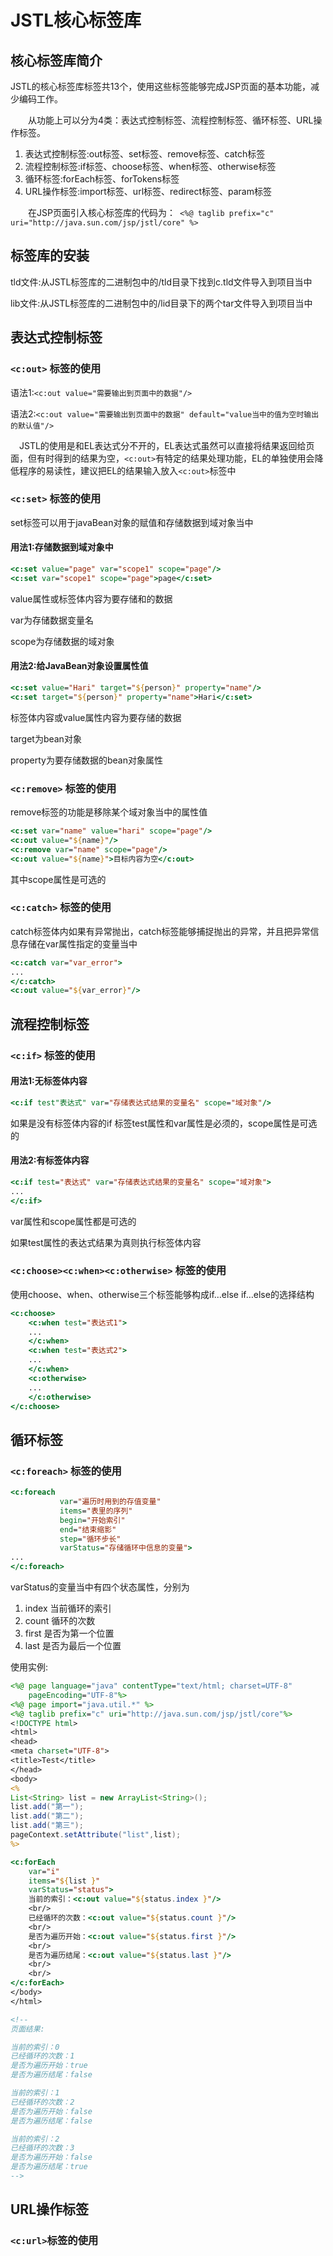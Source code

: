 # JSTL核心标签库

## 核心标签库简介

JSTL的核心标签库标签共13个，使用这些标签能够完成JSP页面的基本功能，减少编码工作。

　　从功能上可以分为4类：表达式控制标签、流程控制标签、循环标签、URL操作标签。

1. 表达式控制标签:out标签、set标签、remove标签、catch标签
2. 流程控制标签:if标签、choose标签、when标签、otherwise标签
3. 循环标签:forEach标签、forTokens标签
4. URL操作标签:import标签、url标签、redirect标签、param标签

　　在JSP页面引入核心标签库的代码为：` <%@ taglib prefix="c" uri="http://java.sun.com/jsp/jstl/core" %>` 

## 标签库的安装

tld文件:从JSTL标签库的二进制包中的/tld目录下找到c.tld文件导入到项目当中

lib文件:从JSTL标签库的二进制包中的/lid目录下的两个tar文件导入到项目当中

## 表达式控制标签

### `<c:out>` 标签的使用

语法1:`<c:out value="需要输出到页面中的数据"/>`

语法2:`<c:out value="需要输出到页面中的数据" default="value当中的值为空时输出的默认值"/>`

　JSTL的使用是和EL表达式分不开的，EL表达式虽然可以直接将结果返回给页面，但有时得到的结果为空，`<c:out>`有特定的结果处理功能，EL的单独使用会降低程序的易读性，建议把EL的结果输入放入`<c:out>`标签中

### `<c:set>` 标签的使用

set标签可以用于javaBean对象的赋值和存储数据到域对象当中

#### 用法1:存储数据到域对象中

```jsp
<c:set value="page" var="scope1" scope="page"/>
<c:set var="scope1" scope="page">page</c:set>
```

value属性或标签体内容为要存储和的数据

var为存储数据变量名

scope为存储数据的域对象

#### 用法2:给JavaBean对象设置属性值

```jsp
<c:set value="Hari" target="${person}" property="name"/>
<c:set target="${person}" property="name">Hari</c:set>
```

标签体内容或value属性内容为要存储的数据

target为bean对象

property为要存储数据的bean对象属性

### `<c:remove>` 标签的使用

remove标签的功能是移除某个域对象当中的属性值

```jsp
<c:set var="name" value="hari" scope="page"/>
<c:out value="${name}"/>
<c:remove var="name" scope="page"/>
<c:out value="${name}">目标内容为空</c:out>
```

其中scope属性是可选的

### `<c:catch>` 标签的使用

catch标签体内如果有异常抛出，catch标签能够捕捉抛出的异常，并且把异常信息存储在var属性指定的变量当中

```jsp
<c:catch var="var_error">
...
</c:catch>
<c:out value="${var_error}"/>
```

## 流程控制标签

### `<c:if>` 标签的使用

#### 用法1:无标签体内容

```jsp
<c:if test"表达式" var="存储表达式结果的变量名" scope="域对象"/>
```

如果是没有标签体内容的if 标签test属性和var属性是必须的，scope属性是可选的

#### 用法2:有标签体内容

```jsp
<c:if test="表达式" var="存储表达式结果的变量名" scope="域对象">
...
</c:if>
```

var属性和scope属性都是可选的

如果test属性的表达式结果为真则执行标签体内容

### `<c:choose><c:when><c:otherwise>` 标签的使用

使用choose、when、otherwise三个标签能够构成if…else if…else的选择结构

```jsp
<c:choose>
	<c:when test="表达式1">
    ...
    </c:when>
    <c:when test="表达式2">
    ...
    </c:when>
    <c:otherwise>
    ...
    </c:otherwise>
</c:choose>
```



## 循环标签

### `<c:foreach>`  标签的使用

```jsp
<c:foreach
           var="遍历时用到的存值变量"
           items="表里的序列"
           begin="开始索引"
           end="结束缩影"
           step="循环步长"
           varStatus="存储循环中信息的变量">
...
</c:foreach>
```

varStatus的变量当中有四个状态属性，分别为

1. index 当前循环的索引
2. count  循环的次数
3. first  是否为第一个位置
4. last  是否为最后一个位置

使用实例:

```jsp
<%@ page language="java" contentType="text/html; charset=UTF-8"
    pageEncoding="UTF-8"%>
<%@ page import="java.util.*" %>
<%@ taglib prefix="c" uri="http://java.sun.com/jsp/jstl/core"%>
<!DOCTYPE html>
<html>
<head>
<meta charset="UTF-8">
<title>Test</title>
</head>
<body>
<%
List<String> list = new ArrayList<String>();
list.add("第一");
list.add("第二");
list.add("第三");
pageContext.setAttribute("list",list);
%>

<c:forEach
	var="i"
	items="${list }"
	varStatus="status">
	当前的索引：<c:out value="${status.index }"/>
	<br/>
	已经循环的次数：<c:out value="${status.count }"/>
	<br/>
	是否为遍历开始：<c:out value="${status.first }"/>
	<br/>
	是否为遍历结尾：<c:out value="${status.last }"/>
	<br/>
    <br/>
</c:forEach>
</body>
</html>

<!--
页面结果:

当前的索引：0 
已经循环的次数：1 
是否为遍历开始：true 
是否为遍历结尾：false 

当前的索引：1 
已经循环的次数：2 
是否为遍历开始：false 
是否为遍历结尾：false 

当前的索引：2 
已经循环的次数：3 
是否为遍历开始：false 
是否为遍历结尾：true 
-->
```

## URL操作标签

### `<c:url>`标签的使用

